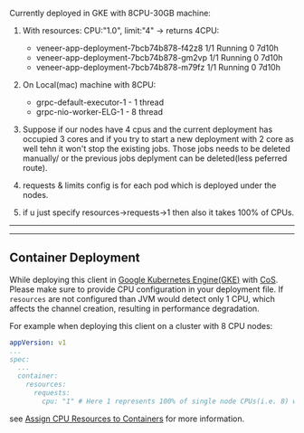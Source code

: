 Currently deployed in GKE with 8CPU-30GB machine:

1. With resources: CPU:"1.0", limit:"4" -> returns 4CPU:
    - veneer-app-deployment-7bcb74b878-f42z8   1/1     Running   0          7d10h
    - veneer-app-deployment-7bcb74b878-gm2vp   1/1     Running   0          7d10h
    - veneer-app-deployment-7bcb74b878-m79fz   1/1     Running   0          7d10h

2. On Local(mac) machine with 8CPU:
    - grpc-default-executor-1 - 1 thread
    - grpc-nio-worker-ELG-1 - 8 thread

3. Suppose if our nodes have 4 cpus and the current deployment has occupied 3 cores and if you try to start a new deployment with 2 core as well tehn it won't stop the existing jobs.
Those jobs needs to be deleted manually/ or the previous jobs deplyment can be deleted(less peferred route).

4. requests & limits config is for each pod which is deployed under the nodes.

5. if u just specify resources->requests->1 then also it takes 100% of CPUs.



--------------------
--------------------

## Container Deployment

While deploying this client in [Google Kubernetes Engine(GKE)](https://cloud.google.com/kubernetes-engine) with [CoS](https://cloud.google.com/container-optimized-os/docs/). Please make sure to provide CPU configuration in your deployment file. If `resources` are not configured than JVM would detect only 1 CPU, which affects the channel creation, resulting in performance degradation.

For example when deploying this client on a cluster with 8 CPU nodes:
```yaml
appVersion: v1
...
spec:
  ...
  container:
    resources:
      requests:
        cpu: "1" # Here 1 represents 100% of single node CPUs(i.e. 8) whereas other than 1 represents the number of CPU it would use from a node.
```
see [Assign CPU Resources to Containers](https://kubernetes.io/docs/tasks/configure-pod-container/assign-cpu-resource/#specify-a-cpu-request-and-a-cpu-limit) for more information.
































